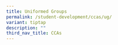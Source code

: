 ```yaml
---
title: Uniformed Groups
permalink: /student-development/ccas/ug/
variant: tiptap
description: ""
third_nav_title: CCAs
---
```

